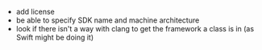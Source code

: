 - add license
- be able to specify SDK name and machine architecture
- look if there isn't a way with clang to get the framework a class is in (as Swift might be doing it)